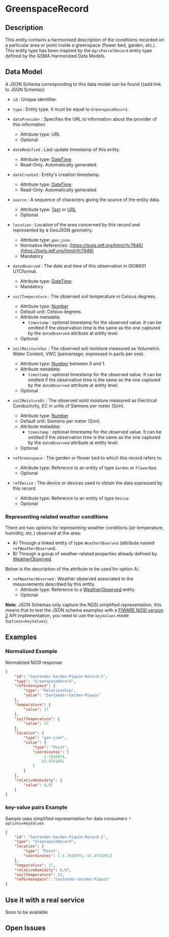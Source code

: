 # GreenspaceRecord

## Description

This entity contains a harmonised description of the conditions recorded on a
particular area or point inside a greenspace (flower bed, garden, etc.). This
entity type has been inspired by the `AgriParcelRecord` entity type defined by
the GSMA Harmonized Data Models.

## Data Model

A JSON Schema corresponding to this data model can be found
{{add link to JSON Schema}}

-   `id` : Unique identifier.

-   `type` : Entity type. It must be equal to `GreenspaceRecord`.

-   `dataProvider` : Specifies the URL to information about the provider of this
    information

    -   Attribute type: URL
    -   Optional

-   `dateModified` : Last update timestamp of this entity.

    -   Attribute type: [DateTime](https://schema.org/DateTime)
    -   Read-Only. Automatically generated.

-   `dateCreated` : Entity's creation timestamp.
    -   Attribute type: [DateTime](https://schema.org/DateTime)
    -   Read-Only. Automatically generated.
-   `source` : A sequence of characters giving the source of the entity data.

    -   Attribute type: [Text](https://schema.org/Text) or
        [URL](https://schema.org/URL)
    -   Optional

-   `location` : Location of the area concerned by this record and represented
    by a GeoJSON geometry.
    -   Attribute type: `geo:json`.
    -   Normative References:
        [https://tools.ietf.org/html/rfc7946](https://tools.ietf.org/html/rfc7946)
    -   Mandatory
-   `dateObserved` : The date and time of this observation in ISO8601 UTCformat.

    -   Attribute type: [DateTime](https://schema.org/DateTime).
    -   Mandatory

-   `soilTemperature` : The observed soil temperature in Celsius degrees.
    -   Attribute type: [Number](https://schema.org/Number)
    -   Default unit: Celsius degrees.
    -   Attribute metadata:
        -   `timestamp` : optional timestamp for the observed value. It can be
            omitted if the observation time is the same as the one captured by
            the `dateObserved` attribute at entity level.
    -   Optional
-   `soilMoistureVwc` : The observed soil moisture measured as Volumetric Water
    Content, VWC (percentage, expressed in parts per one).

    -   Attribute type: [Number](https://schema.org/Number) between 0 and 1.
    -   Attribute metadata:
        -   `timestamp` : optional timestamp for the observed value. It can be
            omitted if the observation time is the same as the one captured by
            the `dateObserved` attribute at entity level.
    -   Optional

-   `soilMoistureEc` : The observed soild moisture measured as Electrical
    Conductivity, EC in units of Siemens per meter (S/m).

    -   Attribute type: [Number](https://schema.org/Number)
    -   Default unit: Siemens per meter (S/m).
    -   Attribute metadata:
        -   `timestamp` : optional timestamp for the observed value. It can be
            omitted if the observation time is the same as the one captured by
            the `dateObserved` attribute at entity level.
    -   Optional

-   `refGreenspace` : The garden or flower bed to which this record refers to.

    -   Attribute type: Reference to an entity of type `Garden` or `FlowerBed`.
    -   Optional

-   `refDevice` : The device or devices used to obtain the data expressed by
    this record.
    -   Attribute type: Reference to an entity of type `Device`
    -   Optional

### Representing related weather conditions

There are two options for representing weather conditions (air temperature,
humidity, etc.) observed at the area:

-   A/ Through a linked entity of type `WeatherObserved` (attribute named
    `refWeatherObserved`).
-   B/ Through a group of weather-related properties already defined by
    [WeatherObserved](../../../Weather/WeatherObserved/doc/spec.md).

Below is the description of the attribute to be used for option A/.

-   `refWeatherObserved` : Weather observed associated to the measurements
    described by this entity.
    -   Attribute type: Reference to a
        [WeatherObserved](../../../Weather/WeatherObserved/doc/spec.md) entity.
    -   Optional

**Note**: JSON Schemas only capture the NGSI simplified representation, this
means that to test the JSON schema examples with a
[FIWARE NGSI version 2](http://fiware.github.io/specifications/ngsiv2/stable)
API implementation, you need to use the `keyValues` mode (`options=keyValues`).

## Examples

### Normalized Example

Normalized NGSI response

```json
{
    "id": "Santander-Garden-Piquio-Record-1",
    "type": "GreenspaceRecord",
    "refGreenspace": {
        "type": "Relationship", 
        "value": "Santander-Garden-Piquio"
    }, 
    "temperature": {
        "value": 17
    }, 
    "soilTemperature": {
        "value": 13
    }, 
    "location": {
        "type": "geo:json", 
        "value": {
            "type": "Point", 
            "coordinates": [
                -3.7836974, 
                43.4741091
            ]
        }
    }, 
    "relativeHumidity": {
        "value": 0.87
    }
}
```

### key-value pairs Example

Sample uses simplified representation for data consumers `?options=keyValues`

```json
{
    "id": "Santander-Garden-Piquio-Record-1",
    "type": "GreenspaceRecord",
    "location": {
        "type": "Point",
        "coordinates": [-3.7836974, 43.4741091]
    },
    "temperature": 17,
    "relativeHumidity": 0.87,
    "soilTemperature": 13,
    "refGreenspace": "Santander-Garden-Piquio"
}
```

## Use it with a real service

Soon to be available

## Open Issues
